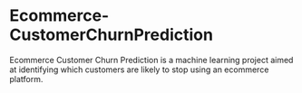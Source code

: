 # Ecommerce-CustomerChurnPrediction
Ecommerce Customer Churn Prediction is a machine learning project aimed at identifying which customers are likely to stop using an ecommerce platform.

